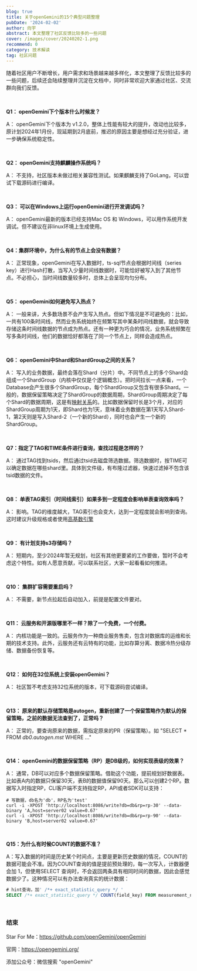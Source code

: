```yaml
---
blog: true
title: 关于openGemini的15个典型问题整理
pubDate: '2024-02-02'
author: 向宇
abstract: 本文整理了社区反馈比较多的一些问题
cover: /images/cover/20240202-1.png
recommend: 0
category: 技术解读
tag: 社区问题
---
```


随着社区用户不断增长，用户需求和场景越来越多样化，本文整理了反馈比较多的一些问题，后续还会陆续整理并沉淀在文档中，同时非常欢迎大家通过社区、交流群向我们反馈。

<br/>

**Q1： openGemini下个版本什么时候发？**

A： openGemini下个版本为 v1.2.0，整体上性能有较大的提升，改动也比较多，原计划2024年1月份，现延期到2月底前，推迟的原因主要是想经过充分验证，进一步确保系统稳定性。

<br/>

**Q2： openGemini支持麒麟操作系统吗？**

A： 不支持，社区版本未做过相关兼容性测试。如果麒麟支持了GoLang，可以尝试下载源码进行编译。

<br/>

**Q3： 可以在Windows上运行openGemini进行开发调试吗？**

A： openGemini最新的版本已经支持Mac OS 和 Windows，可以用作系统开发调试。但不建议在非linux环境上生成使用。

<br/>

**Q4：集群环境中，为什么有的节点上会没有数据？**

A： 正常现象，openGemini在写入数据时，ts-sql节点会根据时间线（series key）进行Hash打散，当写入少量时间线数据时，可能恰好被写入到了其他节点。不必担心，当时间线数量较多时，总体上会呈现均匀分布。

<br/>

**Q5： openGemini如何避免写入热点？**

A： 一般来讲，大多数场景不会产生写入热点。但如下情况是不可避免的：比如，一共有100条时间线，然而业务系统始终在频繁写其中某条时间线数据，就会导致存储这条时间线数据的节点成为热点。还有一种更为巧合的情况，业务系统频繁在写多条时间线，他们的数据恰好都落在了同一个节点上，同样会造成热点。

<br/>

**Q6： openGemini中Shard和ShardGroup之间的关系？**

A： 写入的业务数据，最终会落在Shard（分片）中。不同节点上的多个Shard会组成一个ShardGroup（内核中仅仅是个逻辑概念）。把时间拉长一点来看，一个Database会产生很多个ShardGroup，每个ShardGroup又包含有很多Shard。一般的，数据保留策略决定了ShardGroup的数据周期，ShardGroup周期决定了每个Shard的数据周期，这是有[映射关系](https://docs.opengemini.org/zh/guide/schema/retention_policy.html#shard-duration)的。比如数据保留时长是3个月，对应的ShardGroup周期为1天，即Shard也为1天，意味着业务数据在第1天写入Shard-1，第2天则是写入Shard-2（一个新的Shard），同时也会产生一个新的ShardGroup。

<br/>

**Q7：指定了TAG和TIME条件进行查询，查找过程是怎样的？**

A： 通过TAG找到tsids，然后通过tsid去磁盘筛选数据。筛选数据时，按TIME可以确定数据在哪些shard里。具体到文件级，有布隆过滤器，快速过滤掉不包含该tsid数据的文件。

<br/>

**Q8： 单表TAG索引（时间线索引）如果多到一定程度会影响单表查询效率吗？**

A： 影响。TAG的维度越大，TAG索引也会变大，达到一定程度就会影响到查询。这时建议升级规格或者使用[高基数引擎](https://docs.opengemini.org/zh/guide/features/high_series_cardinality.html)

<br/>

**Q9： 有计划支持s3存储吗？**

A： 短期内，至少2024年暂无规划，社区有其他更要紧的工作要做，暂时不会考虑这个特性。如有人愿意贡献，可以联系社区，大家一起看看如何推进。

<br/>

**Q10： 集群扩容需要重启吗？**

A： 不需要，新节点拉起后自动加入，前提是配置文件要对。

<br/>

**Q11： 云服务和开源版哪里不一样？除了一个免费，一个付费。**

A： 内核功能是一致的。云服务作为一种商业服务售卖，包含对数据库的运维和长期的技术支持。此外，云服务还有云特有的功能，比如存算分离、数据冷热分级存储、数据备份恢复等。

<br/>

**Q12： 如何在32位系统上安装openGemini？**

A： 社区暂不考虑支持32位系统的版本，可下载源码尝试编译。

<br/>

**Q13： 原来的默认存储策略是autogen，重新创建了一个保留策略作为默认的保留策略，之前的数据无法查到了，正常吗？**

A： 正常的，要查询原来的数据，需指定原来的PR（保留策略）。如 "SELECT * FROM *db0.autogen.mst* WHERE ..."

<br/>

**Q14： openGemini的数据保留策略（RP）是DB级的，如何实现表级的效果？**

A： 通常，DB可以对应多个数据保留策略。借助这个功能，提前规划好数据表。比如表A内的数据只保留30天，表B的数据值保留90天。那么可以创建2个RP。数据写入时指定RP，CLI客户端不支持指定RP，API或者SDK可以支持：

```shell
# 写数据，db名为'db'，RP名为'test'
curl -i -XPOST 'http://localhost:8086/write?db=db&rp=rp-30' --data-binary 'A,host=server02 value=0.67'
curl -i -XPOST 'http://localhost:8086/write?db=db&rp=rp-90' --data-binary 'B,host=server02 value=0.67'
```

<br/>

**Q15：为什么有时候COUNT的数据不准？**

A：写入数据的时间是历史某个时间点，主要是更新历史数据的情况，COUNT的数据可能会不准。因为COUNT查询的值是提前预处理的，每一次写入，计数器便会加 1，但使用SELECT 查询时，不会返回两条具有相同时间的数据，因此会感觉数据少了。这种情况可以有办法查询真实的统计数据：

```sql
# hint查询，加' /*+ exact_statistic_query */ '
SELECT /*+ exact_statistic_query */ COUNT(field_key) FROM measurement_name [WHERE clause]
```

<br/>

### **结束**

Star For Me：https://github.com/openGemini/openGemini

官网：https://opengemini.org/

添加公众号：微信搜索 "openGemini"
